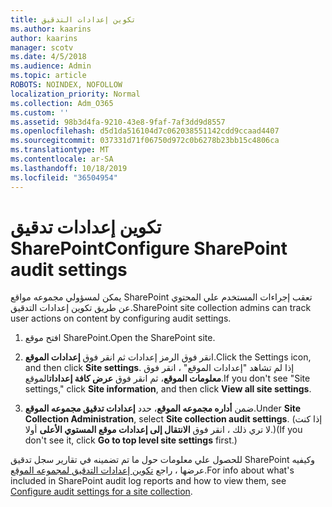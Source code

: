 ```yaml
---
title: تكوين إعدادات التدقيق
ms.author: kaarins
author: kaarins
manager: scotv
ms.date: 4/5/2018
ms.audience: Admin
ms.topic: article
ROBOTS: NOINDEX, NOFOLLOW
localization_priority: Normal
ms.collection: Adm_O365
ms.custom: ''
ms.assetid: 98b3d4fa-9210-43e8-9faf-7af3dd9d8557
ms.openlocfilehash: d5d1da516104d7c062038551142cdd9ccaad4407
ms.sourcegitcommit: 037331d71f06750d972c0b6278b23bb15c4806ca
ms.translationtype: MT
ms.contentlocale: ar-SA
ms.lasthandoff: 10/18/2019
ms.locfileid: "36504954"
---
```

# <a name="configure-sharepoint-audit-settings"></a><span data-ttu-id="9cf18-102">تكوين إعدادات تدقيق SharePoint</span><span class="sxs-lookup"><span data-stu-id="9cf18-102">Configure SharePoint audit settings</span></span>

<span data-ttu-id="9cf18-103">يمكن لمسؤولي مجموعه مواقع SharePoint تعقب إجراءات المستخدم علي المحتوي عن طريق تكوين إعدادات التدقيق.</span><span class="sxs-lookup"><span data-stu-id="9cf18-103">SharePoint site collection admins can track user actions on content by configuring audit settings.</span></span>
  
1. <span data-ttu-id="9cf18-104">افتح موقع SharePoint.</span><span class="sxs-lookup"><span data-stu-id="9cf18-104">Open the SharePoint site.</span></span>
    
2. <span data-ttu-id="9cf18-105">انقر فوق الرمز إعدادات ثم انقر فوق **إعدادات الموقع**.</span><span class="sxs-lookup"><span data-stu-id="9cf18-105">Click the Settings icon, and then click **Site settings**.</span></span> <span data-ttu-id="9cf18-106">إذا لم تشاهد "إعدادات الموقع" ، انقر فوق **معلومات الموقع**، ثم انقر فوق **عرض كافة إعدادات**الموقع.</span><span class="sxs-lookup"><span data-stu-id="9cf18-106">If you don't see "Site settings," click **Site information**, and then click **View all site settings**.</span></span>
    
3. <span data-ttu-id="9cf18-107">ضمن **أداره مجموعه الموقع**، حدد **إعدادات تدقيق مجموعه الموقع**.</span><span class="sxs-lookup"><span data-stu-id="9cf18-107">Under **Site Collection Administration**, select **Site collection audit settings**.</span></span> <span data-ttu-id="9cf18-108">(إذا كنت لا تري ذلك ، انقر فوق **الانتقال إلى إعدادات موقع المستوي الأعلى** أولا.)</span><span class="sxs-lookup"><span data-stu-id="9cf18-108">(If you don't see it, click **Go to top level site settings** first.)</span></span> 
    
<span data-ttu-id="9cf18-109">للحصول علي معلومات حول ما تم تضمينه في تقارير سجل تدقيق SharePoint وكيفيه عرضها ، راجع [تكوين إعدادات التدقيق لمجموعه الموقع](https://go.microsoft.com/fwlink/?linkid=404050).</span><span class="sxs-lookup"><span data-stu-id="9cf18-109">For info about what's included in SharePoint audit log reports and how to view them, see [Configure audit settings for a site collection](https://go.microsoft.com/fwlink/?linkid=404050).</span></span>
  

